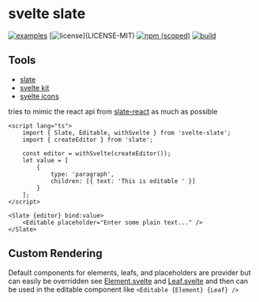 # svelte slate

[![examples](https://img.shields.io/badge/examples-blue.svg)](https://nathanfaucett.github.io/svelte-slate/)
[![license](https://img.shields.io/badge/license-MIT%2FApache--2.0-blue")](LICENSE-MIT)
[![npm (scoped)](https://img.shields.io/npm/v/svelte-slate)](https://www.npmjs.com/package/svelte-slate)
[![build](https://github.com/nathanfaucett/svelte-slate/actions/workflows/deploy.yml/badge.svg)](https://github.com/nathanfaucett/svelte-slate/actions/workflows/deploy.yml)

## Tools

- [slate](https://github.com/ianstormtaylor/slate)
- [svelte kit](https://kit.svelte.dev/docs)
- [svelte icons](https://svelte-icons.vercel.app/)

tries to mimic the react api from [slate-react](https://github.com/ianstormtaylor/slate/tree/main/packages/slate-react) as much as possible

```svelte
<script lang="ts">
	import { Slate, Editable, withSvelte } from 'svelte-slate';
	import { createEditor } from 'slate';

	const editor = withSvelte(createEditor());
	let value = [
		{
			type: 'paragraph',
			children: [{ text: 'This is editable ' }]
		}
	];
</script>

<Slate {editor} bind:value>
	<Editable placeholder="Enter some plain text..." />
</Slate>
```

## Custom Rendering

Default components for elements, leafs, and placeholders are provider but can easily be overridden see [Element.svelte](src/example/Element.svelte) and [Leaf.svelte](src/example/Leaf.svelte) and then can be used in the editable component like `<Editable {Element} {Leaf} />`
